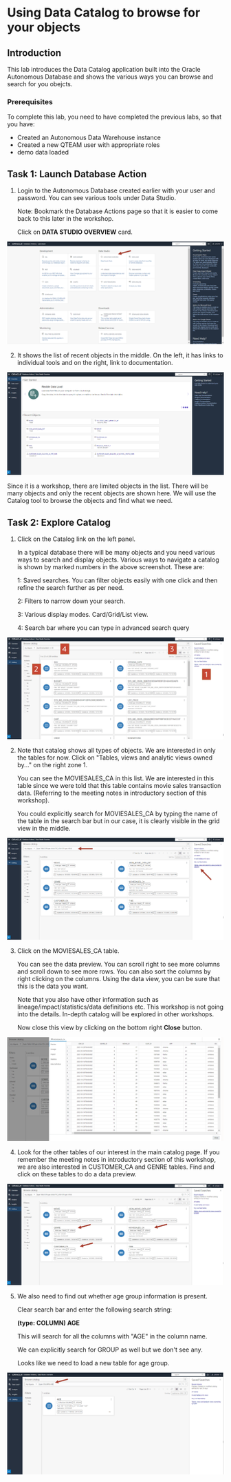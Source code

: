 # Using Data Catalog to browse for your objects


## Introduction

This lab introduces the Data Catalog application built into the Oracle Autonomous Database and shows the various ways you can browse and search for you obejcts.

### Prerequisites

To complete this lab, you need to have completed the previous labs, so that you have:

- Created an Autonomous Data Warehouse instance
- Created a new QTEAM user with appropriate roles
- demo data loaded

## Task 1: Launch Database Action

1.  Login to the Autonomous Database created earlier with your user and
    password. You can see various tools under Data Studio.

    Note: Bookmark the Database Actions page so that it is easier to come
    back to this later in the workshop.
    
    Click on **DATA STUDIO OVERVIEW** card.

![Screenshot of data studio overview](images/image1_datastudio_overview.png)

2.  It shows the list of recent objects in the middle. On the left, it
    has links to individual tools and on the right, link to
    documentation.

![Screenshot of sT atusio recent object list](images/image2_datastudio_overview_list.png)

Since it is a workshop, there are limited objects in the list. There
will be many objects and only the recent objects are shown here. We will
use the Catalog tool to browse the objects and find what we need.

## Task 2: Explore Catalog

1.  Click on the Catalog link on the left panel.

    In a typical database there will be many objects and you need various
    ways to search and display objects. Various ways to navigate a catalog
    is shown by marked numbers in the above screenshot. These are:
    
    1: Saved searches. You can filter objects easily with one click and
    then refine the search further as per need.
    
    2: Filters to narrow down your search.
    
    3: Various display modes. Card/Grid/List view.
    
    4: Search bar where you can type in advanced search query

![Screenshot of catalog page](images/image3_catalog_ui_zones.png)

2.  Note that catalog shows all types of objects. We are interested in
    only the tables for now. Click on "Tables, views and analytic views
    owned by..." on the right zone 1.

    You can see the MOVIESALES_CA in this list. We are interested in this
    table since we were told that this table contains movie sales
    transaction data. (Referring to the meeting notes in introductory
    section of this workshop).
    
    You could explicitly search for MOVIESALES_CA by typing the name of
    the table in the search bar but in our case, it is clearly visible in
    the grid view in the middle.

![Screenshot of listing only tables and views](images/image4_catalog_tables.png)

3.  Click on the MOVIESALES_CA table.

    You can see the data preview. You can scroll right to see more columns
    and scroll down to see more rows. You can also sort the columns by
    right clicking on the columns. Using the data view, you can be sure
    that this is the data you want.
    
    Note that you also have other information such as
    lineage/impact/statistics/data definitions etc. This workshop is not
    going into the details. In-depth catalog will be explored in other
    workshops.
    
    Now close this view by clicking on the bottom right **Close** button.

![Screenshot of data preview](images/image5_catalog_data_preview.png)

4.  Look for the other tables of our interest in the main catalog page.
    If you remember the meeting notes in introductory section of this
    workshop, we are also interested in CUSTOMER_CA and GENRE tables.
    Find and click on these tables to do a data preview.

![Screenshot of desired tables](images/image6_catalog_tables_grid.png)

5.  We also need to find out whether age group information is present.

    Clear search bar and enter the following search string:
    
    **(type: COLUMN) AGE**
    
    This will search for all the columns with "AGE" in the column name.
    
    We can explicitly search for GROUP as well but we don't see any.
    
    Looks like we need to load a new table for age group.

![Screenshot of searcing for column names](images/image7_catalog_search_cols.png)

